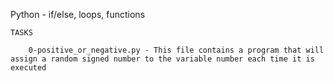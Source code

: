  Python - if/else, loops, functions

	TASKS

		0-positive_or_negative.py - This file contains a program that will assign a random signed number to the variable number each time it is executed
